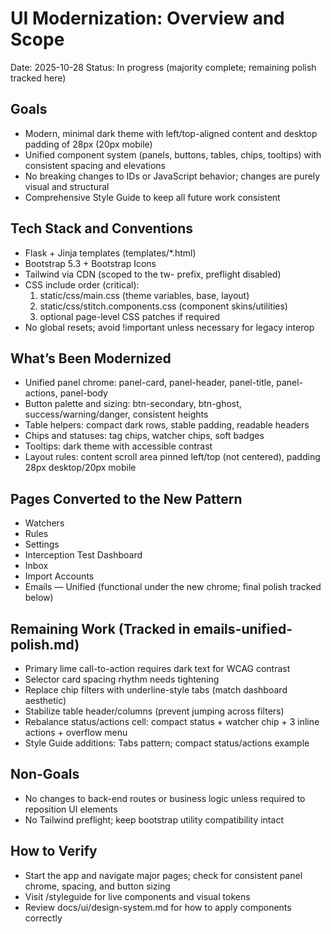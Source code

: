 # UI Modernization: Overview and Scope

Date: 2025-10-28
Status: In progress (majority complete; remaining polish tracked here)

## Goals
- Modern, minimal dark theme with left/top-aligned content and desktop padding of 28px (20px mobile)
- Unified component system (panels, buttons, tables, chips, tooltips) with consistent spacing and elevations
- No breaking changes to IDs or JavaScript behavior; changes are purely visual and structural
- Comprehensive Style Guide to keep all future work consistent

## Tech Stack and Conventions
- Flask + Jinja templates (templates/*.html)
- Bootstrap 5.3 + Bootstrap Icons
- Tailwind via CDN (scoped to the tw- prefix, preflight disabled)
- CSS include order (critical):
  1) static/css/main.css (theme variables, base, layout)
  2) static/css/stitch.components.css (component skins/utilities)
  3) optional page-level CSS patches if required
- No global resets; avoid !important unless necessary for legacy interop

## What’s Been Modernized
- Unified panel chrome: panel-card, panel-header, panel-title, panel-actions, panel-body
- Button palette and sizing: btn-secondary, btn-ghost, success/warning/danger, consistent heights
- Table helpers: compact dark rows, stable padding, readable headers
- Chips and statuses: tag chips, watcher chips, soft badges
- Tooltips: dark theme with accessible contrast
- Layout rules: content scroll area pinned left/top (not centered), padding 28px desktop/20px mobile

## Pages Converted to the New Pattern
- Watchers
- Rules
- Settings
- Interception Test Dashboard
- Inbox
- Import Accounts
- Emails — Unified (functional under the new chrome; final polish tracked below)

## Remaining Work (Tracked in emails-unified-polish.md)
- Primary lime call-to-action requires dark text for WCAG contrast
- Selector card spacing rhythm needs tightening
- Replace chip filters with underline-style tabs (match dashboard aesthetic)
- Stabilize table header/columns (prevent jumping across filters)
- Rebalance status/actions cell: compact status + watcher chip + 3 inline actions + overflow menu
- Style Guide additions: Tabs pattern; compact status/actions example

## Non-Goals
- No changes to back-end routes or business logic unless required to reposition UI elements
- No Tailwind preflight; keep bootstrap utility compatibility intact

## How to Verify
- Start the app and navigate major pages; check for consistent panel chrome, spacing, and button sizing
- Visit /styleguide for live components and visual tokens
- Review docs/ui/design-system.md for how to apply components correctly


